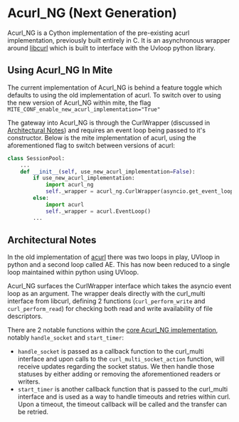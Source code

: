 # Acurl_NG (Next Generation)

Acurl_NG is a Cython implementation of the pre-existing acurl implementation, previously built entirely in C.
It is an asynchronous wrapper around [libcurl](https://curl.se/libcurl/) which is built to interface with the Uvloop python library.

## Using Acurl_NG In Mite

The current implementation of Acurl_NG is behind a feature toggle which defaults to using the old implementation of acurl. To switch over to using the new version of Acurl_NG within mite, the flag `MITE_CONF_enable_new_acurl_implementation="True"`

The gateway into Acurl_NG is through the CurlWrapper (discussed in [Architectural Notes](#Architectural-Notes)) and requires an event loop being passed to it's constructor. Below is the mite implementation of acurl, using the aforementioned flag to switch between versions of acurl:

```python
class SessionPool:
    ...
    def __init__(self, use_new_acurl_implementation=False):
        if use_new_acurl_implementation:
            import acurl_ng
            self._wrapper = acurl_ng.CurlWrapper(asyncio.get_event_loop())
        else:
            import acurl
            self._wrapper = acurl.EventLoop()
        ...
```

## Architectural Notes

In the old implementation of [acurl](../acurl) there was two loops in play, UVloop in python and a second loop called AE. This has now been reduced to a single loop maintained within python using UVloop.

Acurl_NG surfaces the CurlWrapper interface which takes the asyncio event loop as an argument. The wrapper deals directly with the curl_multi interface from libcurl, defining 2 functions (`curl_perform_write` and `curl_perform_read`) for checking both read and write availability of file descriptors.

There are 2 notable functions within the [core Acurl_NG implementation](./src/acurl.pyx), notably `handle_socket` and `start_timer`:

- `handle_socket` is passed as a callback function to the curl_multi interface and upon calls to the `curl_multi_socket_action` function, will receive updates regarding the socket status. We then handle those statuses by either adding or removing the aforementioned readers or writers.
- `start_timer` is another callback function that is passed to the curl_multi interface and is used as a way to handle timeouts and retries within curl. Upon a timeout, the timeout callback will be called and the transfer can be retried.
